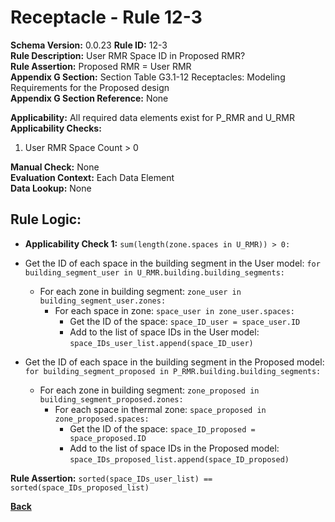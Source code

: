 
# Receptacle - Rule 12-3

**Schema Version:** 0.0.23
**Rule ID:** 12-3  
**Rule Description:** User RMR Space ID in Proposed RMR?  
**Rule Assertion:** Proposed RMR = User RMR  
**Appendix G Section:** Section Table G3.1-12 Receptacles: Modeling Requirements for the Proposed design  
**Appendix G Section Reference:** None  

**Applicability:** All required data elements exist for P_RMR and U_RMR  
**Applicability Checks:**  

  1. User RMR Space Count > 0  

**Manual Check:** None  
**Evaluation Context:** Each Data Element  
**Data Lookup:** None  

## Rule Logic:  

- **Applicability Check 1:** ```sum(length(zone.spaces in U_RMR)) > 0:```
- Get the ID of each space in the building segment in the User model: ```for building_segment_user in U_RMR.building.building_segments:```  
  - For each zone in building segment: ```zone_user in building_segment_user.zones:```
    - For each space in zone: ```space_user in zone_user.spaces:```  
      - Get the ID of the space: ```space_ID_user = space_user.ID```
      - Add to the list of space IDs in the User model: ```space_IDs_user_list.append(space_ID_user)```

- Get the ID of each space in the building segment in the Proposed model: ```for building_segment_proposed in P_RMR.building.building_segments:```  
  - For each zone in building segment: ```zone_proposed in building_segment_proposed.zones:```
    - For each space in thermal zone: ```space_proposed in zone_proposed.spaces:```  
      - Get the ID of the space: ```space_ID_proposed = space_proposed.ID```
      - Add to the list of space IDs in the Proposed model: ```space_IDs_proposed_list.append(space_ID_proposed)```

**Rule Assertion:** ```sorted(space_IDs_user_list) == sorted(space_IDs_proposed_list)```  

**[Back](../_toc.md)**
